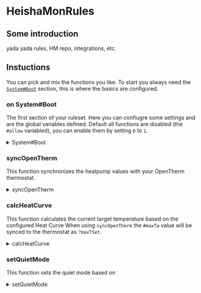 # HeishaMonRules

## Some introduction

yada yada rules, HM repo, integrations, etc.

## Instuctions

You can pick and mix the functions you like. To start you always need the [`System#Boot`](#on-systemboot) section, this is where the basics are configured.

### on System#Boot

The first section of your ruleset. Here you can confiugre some settings and are the global variables defined. Default all functions are disabled (the `#allow` variabled), you can enable them by setting `0` to `1`.

<details>

<summary>System#Boot</summary>

```LUA
on System#Boot then
    #allowSyncOT = 0;
    #allowCalcHeatCurve = 0;
    #allowSetQuietMode = 0;

    #chEnable = -1;
    #maxTa = -1;
    #silentModeHelper = 1;
    #silentModePrevious = -1;
    setTimer(1,10);
end

on timer=1 then
    syncOpenTherm();
    calcHeatCurve();
    setQuietMode();
    setTimer(1,15);
end
```

</details>

### syncOpenTherm

This function synchronizes the heatpump values with your OpenTherm thermostat.

<details>

<summary>syncOpenTherm</summary>

```LUA
on syncOpenTherm then
    if #allowSyncOT == 1 then
        ?outletTemp = @Main_Outlet_Temp;
        ?inletTemp = @Main_Inlet_Temp;
        ?outsideTemp = @Outside_Temp;
        ?dhwTemp = @DHW_Temp;
        ?dhwSetpoint = @DHW_Target_Temp;
        if ?chEnable == 1 then
            #chEnable = 1;
        else
            #chEnable = 0;
        end
    end
    #dhwEnable = ?dhwEnable;
    if #maxTa != -1 then
        ?maxTSet = #maxTa;
    end
    if @Compressor_Freq == 0 then
        ?flameState = 0;
        ?chState = 0;
        ?dhwState = 0;
    else
        ?flameState = 1;
        if @ThreeWay_Valve_State == 0 then
            ?chState = 1;
            ?dhwState = 0;
        else
            ?chState = 0;
            ?dhwState = 1;
        end
    end
end
```

</details>

### calcHeatCurve

This function calculates the current target temperature based on the configured Heat Curve When using `syncOpenTherm` the `#maxTa` value will be synced to the thermostat as `?maxTSet`.

<details>

<summary>calcHeatCurve</summary>

```LUA
on calcHeatCurve then
    if #allowCalcHeatCurve == 1 then
        if isset(@Z1_Heat_Curve_Target_Low_Temp) && isset(@Z1_Heat_Curve_Outside_High_Temp) && isset(@Z1_Heat_Curve_Target_High_Temp) && isset(@Z1_Heat_Curve_Outside_Low_Temp) && isset(@Outside_Temp) then
            $Ta1 = @Z1_Heat_Curve_Target_Low_Temp;
            $Tb1 = @Z1_Heat_Curve_Outside_High_Temp;
            $Ta2 = @Z1_Heat_Curve_Target_High_Temp;
            $Tb2 = @Z1_Heat_Curve_Outside_Low_Temp;
            $Tb3 = @Outside_Temp;
            if $Tb3 >= $Tb1 then
                #maxTa = $Ta1;
            else
                if $Tb3 <= $Tb2 then
                    #maxTa = $Ta2;
                else
                    #maxTa = 1 + floor(0.9 + $Ta1 + (($Tb1 - $Tb3) * ($Ta2 - $Ta1) / ($Tb1 - $Tb2)));
                end
            end
        end
    end
end
```

</details>

### setQuietMode

This function sets the quiet mode based on

<details>

<summary>setQuietMode</summary>

```LUA
on timer=2 then
    #silentModeHelper = 1;
    #silentMode = 0;
end

on setQuietMode then
    if #allowSetQuietMode == 1 then
        if isset(@Outside_Temp) && isset(@Heatpump_State) then
            if #silentModeHelper == 1 then
                if @Outside_Temp < 2 then
                    if %hour > 22 || %hour < 7 then
                        #silentMode = 1;
                    else
                        #silentMode = 0;
                    end
                end
                if @Outside_Temp < 5 then
                    #silentMode = 1;
                end
                if @Outside_Temp < 10 then
                    #silentMode = 2;
                else
                    #silentMode = 3;
                end
                if #silentModePrevious != #silentMode && @Heatpump_State == 1 then
                    setTimer(2, 900);
                    #silentModeHelper = 0;
                    #silentModePrevious = #silentMode;
                    @SetQuietMode = #silentMode;
                end
            end
        end
    end
end
```

</details>